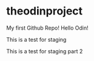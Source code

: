 # theodinproject

My first Github Repo!
Hello Odin!

This is a test for staging

This is a test for staging part 2
